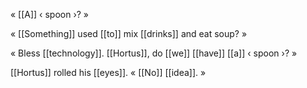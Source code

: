 « [[A]] ‹ spoon ›? »

« [[Something]] used [[to]] mix [[drinks]] and eat soup? »

« Bless [[technology]]. [[Hortus]], do [[we]] [[have]] [[a]] ‹ spoon ›? »

[[Hortus]] rolled his [[eyes]]. « [[No]] [[idea]]. »